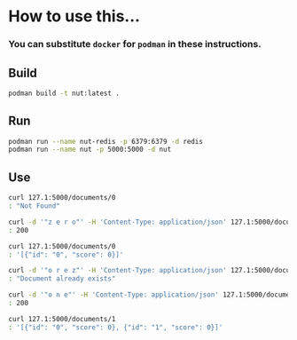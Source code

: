 # How to use this...

### You can substitute `docker` for `podman` in these instructions.

## Build

```bash
podman build -t nut:latest .
```

## Run

```bash
podman run --name nut-redis -p 6379:6379 -d redis
podman run --name nut -p 5000:5000 -d nut
```

## Use

```bash
curl 127.1:5000/documents/0
: "Not Found"

curl -d '"z e r o"' -H 'Content-Type: application/json' 127.1:5000/documents/0
: 200

curl 127.1:5000/documents/0
: '[{"id": "0", "score": 0}]'

curl -d '"o r e z"' -H 'Content-Type: application/json' 127.1:5000/documents/0
: "Document already exists"

curl -d '"o n e"' -H 'Content-Type: application/json' 127.1:5000/documents/1
: 200

curl 127.1:5000/documents/1
: '[{"id": "0", "score": 0}, {"id": "1", "score": 0}]'
```
